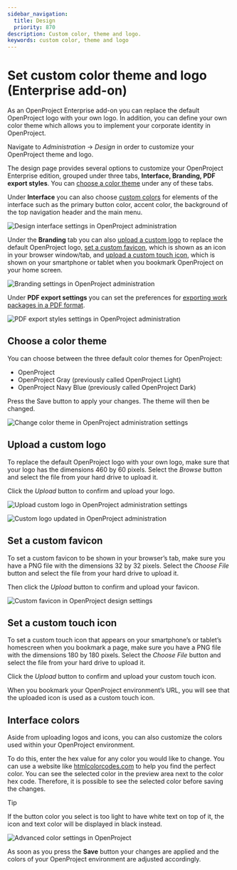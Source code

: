 ```yaml
---
sidebar_navigation:
  title: Design
  priority: 870
description: Custom color, theme and logo.
keywords: custom color, theme and logo
---
```

# Set custom color theme and logo (Enterprise add-on)

As an OpenProject Enterprise add-on you can replace the default  OpenProject logo with your own logo. In addition, you can define your own color theme which allows you to implement your corporate identity in OpenProject.

Navigate to *Administration* -> *Design* in order to customize your OpenProject theme and logo.

The design page provides several options to customize your OpenProject Enterprise edition, grouped under three tabs, **Interface, Branding, PDF export styles**. You can [choose a color theme](#choose-a-color-theme) under any of these tabs. 

Under **Interface** you can also choose [custom colors](#interface-colors) for elements of the interface such as the primary button color, accent color, the background of the top navigation header and the main menu.

![Design interface settings in OpenProject administration](openproject_system_guide_design_interface.png)

Under the **Branding** tab you can also [upload a custom logo](#upload-a-custom-logo) to replace the default OpenProject logo, [set a custom favicon](#set-a-custom-favicon), which is shown as an icon in your browser window/tab, and [upload a custom touch icon](#set-a-custom-touch-icon), which is shown on your smartphone or tablet when you bookmark OpenProject on your home screen.

![Branding settings in OpenProject administration](openproject_system_guide_design_branding.png)

Under **PDF export settings** you can set the preferences for [exporting work packages in a PDF format](../../user-guide/work-packages/exporting/#pdf-export).

![PDF export styles settings in OpenProject administration](openproject_system_guide_design_pdf_export_styles.png)

## Choose a color theme

You can choose between the three default color themes for OpenProject:

* OpenProject
* OpenProject Gray (previously called OpenProject Light)
* OpenProject Navy Blue (previously called OpenProject Dark)

Press the Save button to apply your changes. The theme will then be changed.

![Change color theme in OpenProject administration settings](openproject_system_guide_design_color_theme_navy_blue.png)

## Upload a custom logo

To replace the default OpenProject logo with your own logo, make sure that your logo has the dimensions 460 by 60 pixels. Select the *Browse* button and select the file from your hard drive to upload it.

Click the *Upload* button to confirm and upload your logo.

![Upload custom logo in OpenProject administration settings](openproject_system_guide_design_upload_custom_logo.png)



![Custom logo updated in OpenProject administration](openproject_system_guide_design_custom_logo_uploaded.png)

## Set a custom favicon

To set a custom favicon to be shown in your browser’s tab, make sure  you have a PNG file with the dimensions 32 by 32 pixels. Select the *Choose File* button and select the file from your hard drive to upload it.

Then click the *Upload* button to confirm and upload your favicon.

![Custom favicon in OpenProject design settings](openproject_system_guide_design_custom_favicon.png)

## Set a custom touch icon

To set a custom touch icon that appears on your smartphone’s or  tablet’s homescreen when you bookmark a page, make sure you have a PNG  file with the dimensions 180 by 180 pixels. Select the *Choose File* button and select the file from your hard drive to upload it.

Click the *Upload* button to confirm and upload your custom touch icon.

When you bookmark your OpenProject environment’s URL, you will see that the uploaded icon is used as a custom touch icon.

## Interface colors

Aside from uploading logos and icons, you can also customize the colors used within your OpenProject environment.

To do this, enter the hex value for any color you would like to change. You can use a website like [htmlcolorcodes.com](https://htmlcolorcodes.com/color-picker/) to help you find the perfect color.
You can see the selected color in the preview area next to the color hex code. Therefore, it is possible to see the selected color before saving the changes.

> [!TIP]
> If the button color you select is too light to have white text on top of it, the icon and text color will be displayed in black instead.

![Advanced color settings in OpenProject](openproject_system_guide_design_interface_colors.png)

As soon as you press the **Save** button your changes are applied and the colors of your OpenProject environment are adjusted accordingly.
